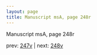```yaml
---
layout: page
title: Manuscript msA, page 248r
---
```


Manuscript msA, page 248r

prev:  [247v](../247v) | next:  [248v](../248v)